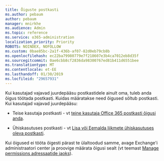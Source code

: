 ```yaml
---
title: Õiguste postkasti
ms.author: pebaum
author: pebaum
manager: mnirkhe
ms.audience: Admin
ms.topic: reference
ms.service: o365-administration
localization_priority: Priority
ROBOTS: NOINDEX, NOFOLLOW
ms.custom: 0bae85bc-2a1f-436b-af07-82d0eb79cb8b
ms.openlocfilehash: ec22ba79980779e7f218607e3b4ca7012eb8d35f
ms.sourcegitcommit: 0ae6cbb8cf2836da98300767ed81b411d6551bee
ms.translationtype: MT
ms.contentlocale: et-EE
ms.lasthandoff: 01/30/2019
ms.locfileid: "29657931"
---
```

Kui kasutajad vajavad juurdepääsu postkastidele ainult oma, tuleb anda õigus töötada postkasti. Kuidas määratakse need õigused sõltub postkasti. Kui kasutajad vajavad juurdepääsu:
  
- Teise kasutaja postkasti - vt [teine kasutaja Office 365 postkasti õigusi anda](https://support.office.com/article/give-mailbox-permissions-to-another-user-in-office-365-admin-help-1dbcf12f-a9de-4d1d-b0b3-a227f8a736d8).
    
- Ühiskasutuses postkasti - vt [Lisa või Eemalda liikmete ühiskasutuses oleva postkasti](https://support.office.com/article/add-or-remove-members-from-a-shared-mailbox-a1cd0ae0-216c-4dc1-8171-bfacfbd4c1a7).
    
Kui õigused ei tööta õigesti pärast te ülaltoodud samme, avage Exchange'i administraatori center ja proovige määrata õigusi sealt (vt teemast [Manage permissions adressaatide jaoks](https://technet.microsoft.com/library/jj919240%28v=exchg.150%29.aspx)).
  

